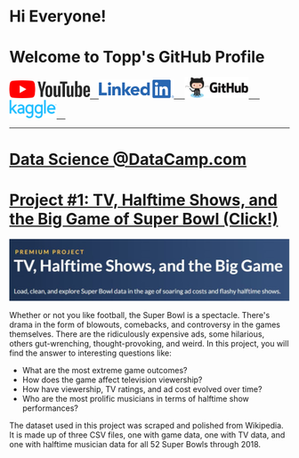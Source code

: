 # Hi Everyone! 
# Welcome to Topp's GitHub Profile

<a href="https://www.youtube.com"><img src="assets/img/YouTube%20Logo.png" alt="drawing" width="145"/>&nbsp;&nbsp;&nbsp;&nbsp;<a href="https://www.linkedin.com/in/topp-theeralerttham-54743264/"><img src="assets/img/Linkedin%20Logo.png" alt="drawing" width="135"/> &nbsp;&nbsp;&nbsp;&nbsp;<a href="https://tnattawat.github.io/Portfolio/"><img src="assets/img/Github%20Logo.png" alt="drawing" width="115"/>&nbsp;&nbsp;&nbsp;&nbsp;&nbsp;<a href="https://www.kaggle.com/"><img src="assets/img/Kaggle%20Logo.png" alt="drawing" width="85"/>&nbsp;&nbsp;&nbsp;&nbsp;

---------------

# Data Science @DataCamp.com 

# [Project #1: TV, Halftime Shows, and the Big Game of Super Bowl (Click!)](https://github.com/tnattawat/Topp/blob/master/Project1/notebook.ipynb) 
![](assets/img/Capture.JPG)

Whether or not you like football, the Super Bowl is a spectacle. There's drama in the form of blowouts, comebacks, and controversy in the games themselves. There are the ridiculously expensive ads, some hilarious, others gut-wrenching, thought-provoking, and weird. In this project, you will find the answer to interesting questions like:
* What are the most extreme game outcomes?
* How does the game affect television viewership?
* How have viewership, TV ratings, and ad cost evolved over time?
* Who are the most prolific musicians in terms of halftime show performances?

The dataset used in this project was scraped and polished from Wikipedia. It is made up of three CSV files, one with game data, one with TV data, and one with halftime musician data for all 52 Super Bowls through 2018.
